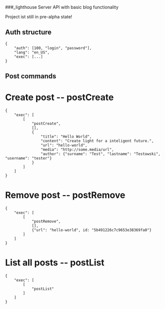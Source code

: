 ###_lighthouse Server API with basic blog functionality

Project ist still in pre-alpha state!

## Auth structure
```
{
    "auth": [100, "login", "password"],
    "lang": "en_US",
	"exec": [...]
}
```

## Post commands

# Create post -- postCreate
```
{
	"exec": [
		[
			"postCreate",
			[],
			{
				"title": "Hello World", 
				"content": "Create light for a inteligent future.", 
				"url": "hello-world", 
				"media": "http://some.media/url",
				"author": {"surname": "Test", "lastname": "Testowski", "username": "tester"}
			}
		]
	]
}
```
# Remove post -- postRemove
```
{
	"exec": [
		[
			"postRemove",
			[],
			{"url": "hello-world", id: "5b491226c7c9653e38369fa0"}
		]
	]
}
```
# List all posts -- postList
```
{
	"exec": [
		[
			"postList"
		]
	]
}
```
